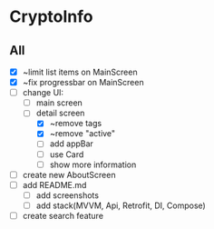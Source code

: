 # CryptoInfo

## All
- [x] ~limit list items on MainScreen
- [x] ~fix progressbar on MainScreen
- [ ] change UI:
  - [ ] main screen
  - [ ] detail screen
    - [x] ~remove tags
	- [x] ~remove "active"
    - [ ] add appBar
    - [ ] use Card
    - [ ] show more information
- [ ] create new AboutScreen
- [ ] add README.md
  - [ ] add screenshots
  - [ ] add stack(MVVM, Api, Retrofit, DI, Compose)
- [ ] create search feature